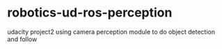 # robotics-ud-ros-perception
udacity project2 using camera perception module to do object detection and follow

